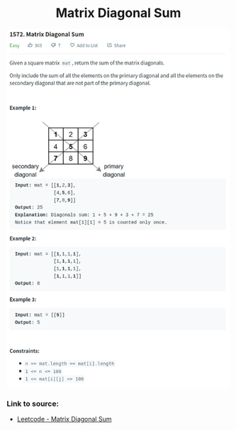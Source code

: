 <h1 align="center">Matrix Diagonal Sum</h1>

![alt text](https://raw.githubusercontent.com/matthew01lokiet/Github-repos-images/main/Algs/Arrays/Bbb0mfIU_o.png)


### Link to source: 
- <a href="https://leetcode.com/problems/matrix-diagonal-sum/">Leetcode - Matrix Diagonal Sum</a>

